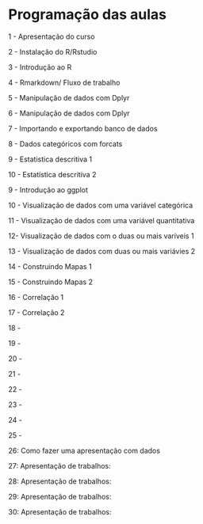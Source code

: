 Programação das aulas
=====================

1 - Apresentação do curso

2 - Instalação do R/Rstudio 

3 - Introdução ao R

4 - Rmarkdown/ Fluxo de trabalho

5 - Manipulação de dados com Dplyr

6 -  Manipulação de dados com Dplyr

7 - Importando e exportando banco de dados

8 -  Dados categóricos com forcats

9 -  Estatistica descritiva 1

10 - Estatística descritiva 2

9 -  Introdução ao ggplot 

10 - Visualização  de dados com uma variável categórica

11 - Visualização de dados com uma variável quantitativa

12-  Visualização  de dados com o duas ou mais varíveis 1

13 - Visualização de dados com duas ou mais variávies 2

14 - Construindo Mapas 1

15 - Construindo Mapas 2

16 - Correlação 1

17 - Correlação 2

18 -

19 -

20 -

21 -

22 -

23 - 

24 -

25 -

26: Como fazer uma apresentação com dados

27: Apresentação de trabalhos: 

28: Apresentação de trabalhos:  

29: Apresentação de trabalhos: 

30:  Apresentação de trabalhos:

